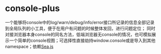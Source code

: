 console-plus
============

一个能够将console中的log/warn/debug/info/error接口所记录的信息全部记录到全局队列的小工具，便于在用户有问题的时候整体发回，进行问题定位；
同时对接浏览器本身console的同名方法，低端浏览器无console的情况，也可模拟展示一个简单的console视图；可选择性直接劫持window.console或是导入到其他namespace；依赖[Sea.js](https://github.com/seajs/seajs)
